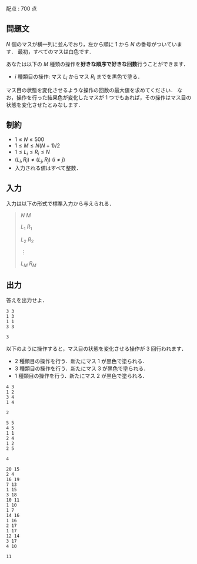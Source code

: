 配点 : $700$ 点

## 問題文

$N$ 個のマスが横一列に並んでおり，左から順に $1$ から $N$ の番号がついています．
最初，すべてのマスは白色です．

あなたは以下の $M$ 種類の操作を**好きな順序で好きな回数**行うことができます．

- $i$ 種類目の操作: マス $L_i$ からマス $R_i$ までを黒色で塗る．

マス目の状態を変化させるような操作の回数の最大値を求めてください．
なお，操作を行った結果色が変化したマスが $1$ つでもあれば，その操作はマス目の状態を変化させたとみなします．

## 制約

- $1 \leq N \leq 500$
- $1 \leq M \leq N(N+1)/2$
- $1 \leq L_i \leq R_i \leq N$
- $(L_i,R_i) \neq (L_j,R_j)$ ($i \neq j$)
- 入力される値はすべて整数．

## 入力

入力は以下の形式で標準入力から与えられる．

> $N$ $M$
> 
> $L_1$ $R_1$
> 
> $L_2$ $R_2$
> 
> $\vdots$
> 
> $L_M$ $R_M$

## 出力

答えを出力せよ．

```input1
3 3
1 3
1 1
3 3
```

```output1
3
```

以下のように操作すると，マス目の状態を変化させる操作が $3$ 回行われます．

- $2$ 種類目の操作を行う．新たにマス $1$ が黒色で塗られる．
- $3$ 種類目の操作を行う．新たにマス $3$ が黒色で塗られる．
- $1$ 種類目の操作を行う．新たにマス $2$ が黒色で塗られる．

```input2
4 3
1 2
3 4
1 4
```

```output2
2
```

```input3
5 5
4 5
1 1
2 4
1 2
2 5
```

```output3
4
```

```input4
20 15
2 4
16 19
7 13
1 15
3 18
10 11
1 10
1 7
14 16
1 16
2 17
1 17
12 14
3 17
4 10
```

```output4
11
```